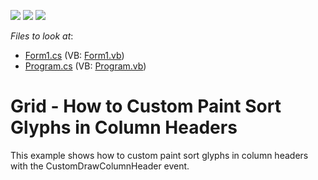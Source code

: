 <!-- default badges list -->
![](https://img.shields.io/endpoint?url=https://codecentral.devexpress.com/api/v1/VersionRange/128624454/17.2.3%2B)
[![](https://img.shields.io/badge/Open_in_DevExpress_Support_Center-FF7200?style=flat-square&logo=DevExpress&logoColor=white)](https://supportcenter.devexpress.com/ticket/details/T360328)
[![](https://img.shields.io/badge/📖_How_to_use_DevExpress_Examples-e9f6fc?style=flat-square)](https://docs.devexpress.com/GeneralInformation/403183)
<!-- default badges end -->
<!-- default file list -->
*Files to look at*:

* [Form1.cs](./CS/CustomDrawColumnHeader-SortButton/Form1.cs) (VB: [Form1.vb](./VB/CustomDrawColumnHeader-SortButton/Form1.vb))
* [Program.cs](./CS/CustomDrawColumnHeader-SortButton/Program.cs) (VB: [Program.vb](./VB/CustomDrawColumnHeader-SortButton/Program.vb))
<!-- default file list end -->
# Grid - How to Custom Paint Sort Glyphs in Column Headers


This example shows how to custom paint sort glyphs in column headers with the CustomDrawColumnHeader event.<br><br>

<br/>


